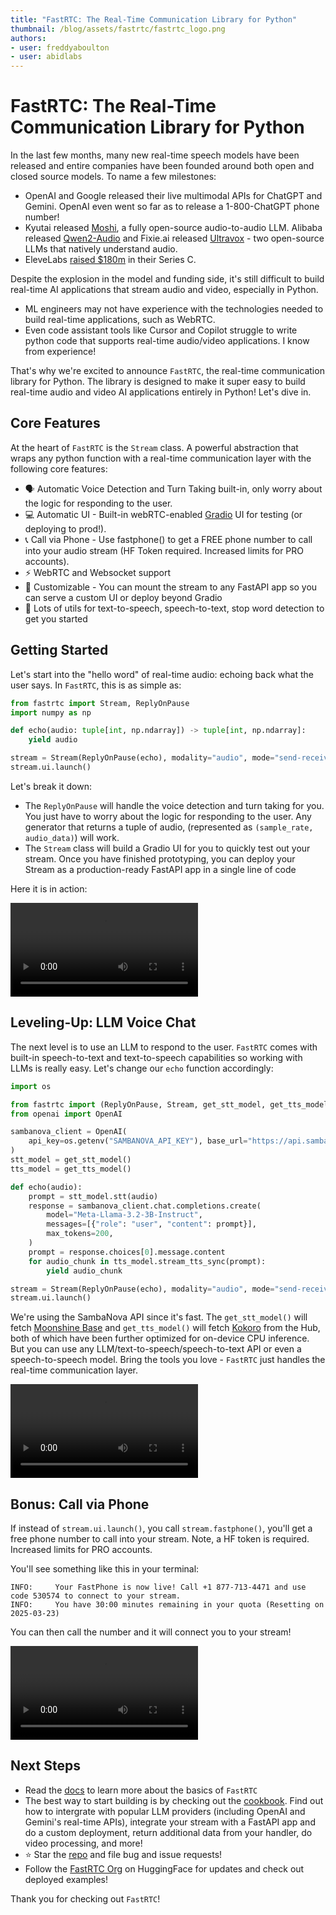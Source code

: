 ```yaml
---
title: "FastRTC: The Real-Time Communication Library for Python" 
thumbnail: /blog/assets/fastrtc/fastrtc_logo.png
authors:
- user: freddyaboulton
- user: abidlabs
---
```


# FastRTC: The Real-Time Communication Library for Python

In the last few months, many new real-time speech models have been released and entire companies have been founded around both open and closed source models. To name a few milestones:

- OpenAI and Google released their live multimodal APIs for ChatGPT and Gemini. OpenAI even went so far as to release a 1-800-ChatGPT phone number!
- Kyutai released [Moshi](https://huggingface.co/kyutai), a fully open-source audio-to-audio LLM. Alibaba released [Qwen2-Audio](https://huggingface.co/Qwen/Qwen2-Audio-7B-Instruct) and Fixie.ai released [Ultravox](https://huggingface.co/fixie-ai/ultravox-v0_5-llama-3_3-70b) - two open-source LLMs that natively understand audio.
- EleveLabs [raised $180m](https://elevenlabs.io/blog/series-c) in their Series C.

Despite the explosion in the model and funding side, it's still difficult to build real-time AI applications that stream audio and video, especially in Python.

- ML engineers may not have experience with the technologies needed to build real-time applications, such as WebRTC.
- Even code assistant tools like Cursor and Copilot struggle to write python code that supports real-time audio/video applications. I know from experience!

That's why we're excited to announce `FastRTC`, the real-time communication library for Python. The library is designed to make it super easy to build real-time audio and video AI applications entirely in Python! Let's dive in.

## Core Features

At the heart of `FastRTC` is the `Stream` class. A powerful abstraction that wraps any python function with a real-time communication layer with the following core features:

- 🗣️ Automatic Voice Detection and Turn Taking built-in, only worry about the logic for responding to the user.
- 💻 Automatic UI - Built-in webRTC-enabled [Gradio](https://www.gradio.app/) UI for testing (or deploying to prod!).
- 📞 Call via Phone - Use fastphone() to get a FREE phone number to call into your audio stream (HF Token required. Increased limits for PRO accounts).
- ⚡️ WebRTC and Websocket support
- 💪 Customizable - You can mount the stream to any FastAPI app so you can serve a custom UI or deploy beyond Gradio
- 🧰 Lots of utils for text-to-speech, speech-to-text, stop word detection to get you started


## Getting Started

Let's start into the "hello word" of real-time audio: echoing back what the user says. In `FastRTC`, this is as simple as:

```python
from fastrtc import Stream, ReplyOnPause
import numpy as np

def echo(audio: tuple[int, np.ndarray]) -> tuple[int, np.ndarray]:
    yield audio

stream = Stream(ReplyOnPause(echo), modality="audio", mode="send-receive")
stream.ui.launch()
```

Let's break it down:
- The `ReplyOnPause` will handle the voice detection and turn taking for you. You just have to worry about the logic for responding to the user. Any generator that returns a tuple of audio, (represented as `(sample_rate, audio_data)`) will work.
- The `Stream` class will build a Gradio UI for you to quickly test out your stream. Once you have finished prototyping, you can deploy your Stream as a production-ready FastAPI app in a single line of code

Here it is in action:

<video src="https://github.com/user-attachments/assets/fcf2d30e-3e98-47c9-8dc3-23340784c441" controls /></video>

## Leveling-Up: LLM Voice Chat

The next level is to use an LLM to respond to the user. `FastRTC` comes with built-in speech-to-text and text-to-speech capabilities so working with LLMs is really easy. Let's change our `echo` function accordingly:

```python
import os

from fastrtc import (ReplyOnPause, Stream, get_stt_model, get_tts_model)
from openai import OpenAI

sambanova_client = OpenAI(
    api_key=os.getenv("SAMBANOVA_API_KEY"), base_url="https://api.sambanova.ai/v1"
)
stt_model = get_stt_model()
tts_model = get_tts_model()

def echo(audio):
    prompt = stt_model.stt(audio)
    response = sambanova_client.chat.completions.create(
        model="Meta-Llama-3.2-3B-Instruct",
        messages=[{"role": "user", "content": prompt}],
        max_tokens=200,
    )
    prompt = response.choices[0].message.content
    for audio_chunk in tts_model.stream_tts_sync(prompt):
        yield audio_chunk

stream = Stream(ReplyOnPause(echo), modality="audio", mode="send-receive")
stream.ui.launch()
```

We're using the SambaNova API since it's fast. The `get_stt_model()` will fetch [Moonshine Base](https://huggingface.co/UsefulSensors/moonshine-base) and `get_tts_model()` will fetch [Kokoro](https://huggingface.co/hexgrad/Kokoro-82M) from the Hub, both of which have been further optimized for on-device CPU inference. But you can use any LLM/text-to-speech/speech-to-text API or even a speech-to-speech model. Bring the tools you love - `FastRTC` just handles the real-time communication layer.

<video src="https://github.com/user-attachments/assets/85dfbd52-b3f9-4354-b8fe-7ab9abb04bfd" controls /></video>

## Bonus: Call via Phone

If instead of `stream.ui.launch()`, you call `stream.fastphone()`, you'll get a free phone number to call into your stream. Note, a HF token is required. Increased limits for PRO accounts.

You'll see something like this in your terminal:

```
INFO:	  Your FastPhone is now live! Call +1 877-713-4471 and use code 530574 to connect to your stream.
INFO:	  You have 30:00 minutes remaining in your quota (Resetting on 2025-03-23)
```

You can then call the number and it will connect you to your stream!

<video src="https://github.com/user-attachments/assets/de2a27b1-1e08-4959-92f4-6baa01d98bb3" controls /></video>


## Next Steps

- Read the [docs](https://fastrtc.org/pr-preview/pr-60/) to learn more about the basics of `FastRTC`
- The best way to start building is by checking out the [cookbook](https://fastrtc.org/pr-preview/pr-60/cookbook). Find out how to intergrate with popular LLM providers (including OpenAI and Gemini's real-time APIs), integrate your stream with a FastAPI app and do a custom deployment, return additional data from your handler, do video processing, and more!
- ⭐️ Star the [repo](https://github.com/freddyaboulton/gradio-webrtc) and file bug and issue requests!
- Follow the [FastRTC Org](https://huggingface.co/fastrtc) on HuggingFace for updates and check out deployed examples!

Thank you for checking out `FastRTC`!




